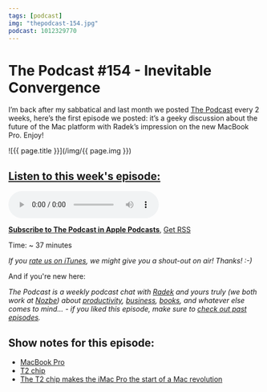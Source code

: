 ```yaml
---
tags: [podcast]
img: "thepodcast-154.jpg"
podcast: 1012329770
---
```


# The Podcast #154 - Inevitable Convergence

I’m back after my sabbatical and last month we posted [The Podcast][p] every 2 weeks, here’s the first episode we posted: it’s a geeky discussion about the future of the Mac platform with Radek’s impression on the new MacBook Pro. Enjoy!

<!--More-->

![{{ page.title }}](/img/{{ page.img }})

## [Listen to this week's episode:][e]

<audio controls>
<source src="https://files.nozbe.com/podcast/154.mp3" type="audio/mpeg">
</audio>

**[Subscribe to The Podcast in Apple Podcasts][i]**, [Get RSS][rss]

Time: ~ 37 minutes

*If you [rate us on iTunes][i], we might give you a shout-out on air! Thanks! :-)*

And if you're new here:

*The Podcast is a weekly podcast chat with [Radek][r] and yours truly (we both work at [Nozbe][n]) about [productivity](/productivity), [business](/business), [books](/books), and whatever else comes to mind… - if you liked this episode, make sure to [check out past episodes](/podcast).*

## Show notes for this episode:

  * [MacBook Pro](https://www.apple.com/macbook-pro/)
  * [T2 chip](https://support.apple.com/en-us/HT208862)
  * [The T2 chip makes the iMac Pro the start of a Mac revolution](https://www.macworld.com/article/3245764/macs/the-t2-chip-makes-the-imac-pro-the-start-of-a-mac-revolution.html)



[y]: https://michael.gratis/thepodcastyt
[rss]: http://thepodcast.fm/episodes?format=RSS
[e]: http://thepodcast.fm/episodes/154

[p]: https://michael.gratis/thepodcastfm
[n]: https://michael.gratis/nozbe
[r]: https://michael.gratis/radex
[i]: https://michael.gratis/thepodcast
[o]: https://michael.gratis/ipadonly


